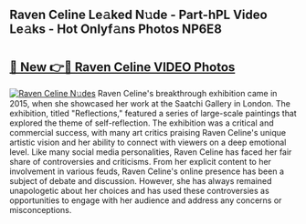 ## Raven Celine Le𝚊ked N𝚞de - Part-hPL Video Le𝚊ks - Hot Onlyf𝚊ns Photos NP6E8

# <h2><a href="http://ab2660.deff.icu/?id=Raven+Celine">🔗 New 👉🔴 Raven Celine VIDEO Photos</a></h2>

[![Raven Celine N𝚞des](https://i.imgur.com/rIISA9y.gif)](http://ab2660.deff.icu/?id=Raven+Celine)
Raven Celine's breakthrough exhibition came in 2015, when she showcased her work at the Saatchi Gallery in London. The exhibition, titled "Reflections," featured a series of large-scale paintings that explored the theme of self-reflection. The exhibition was a critical and commercial success, with many art critics praising Raven Celine's unique artistic vision and her ability to connect with viewers on a deep emotional level. Like many social media personalities, Raven Celine has faced her fair share of controversies and criticisms. From her explicit content to her involvement in various feuds, Raven Celine's online presence has been a subject of debate and discussion. However, she has always remained unapologetic about her choices and has used these controversies as opportunities to engage with her audience and address any concerns or misconceptions.
